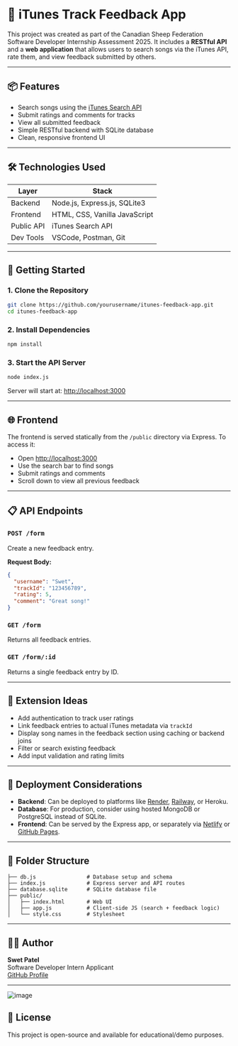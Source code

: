 # 🎵 iTunes Track Feedback App

This project was created as part of the Canadian Sheep Federation Software Developer Internship Assessment 2025. It includes a **RESTful API** and a **web application** that allows users to search songs via the iTunes API, rate them, and view feedback submitted by others.

---

## 📦 Features

- Search songs using the [iTunes Search API](https://developer.apple.com/library/archive/documentation/AudioVideo/Conceptual/iTuneSearchAPI/index.html)
- Submit ratings and comments for tracks
- View all submitted feedback
- Simple RESTful backend with SQLite database
- Clean, responsive frontend UI

---

## 🛠️ Technologies Used

| Layer     | Stack                        |
|-----------|------------------------------|
| Backend   | Node.js, Express.js, SQLite3 |
| Frontend  | HTML, CSS, Vanilla JavaScript |
| Public API| iTunes Search API            |
| Dev Tools | VSCode, Postman, Git         |

---

## 🚀 Getting Started

### 1. Clone the Repository

```bash
git clone https://github.com/yourusername/itunes-feedback-app.git
cd itunes-feedback-app
```

### 2. Install Dependencies

```bash
npm install
```

### 3. Start the API Server

```bash
node index.js
```

Server will start at: [http://localhost:3000](http://localhost:3000)

---

## 🌐 Frontend

The frontend is served statically from the `/public` directory via Express. To access it:

- Open [http://localhost:3000](http://localhost:3000)
- Use the search bar to find songs
- Submit ratings and comments
- Scroll down to view all previous feedback

---

## 📋 API Endpoints

### `POST /form`
Create a new feedback entry.

**Request Body:**
```json
{
  "username": "Swet",
  "trackId": "123456789",
  "rating": 5,
  "comment": "Great song!"
}
```

### `GET /form`
Returns all feedback entries.

### `GET /form/:id`
Returns a single feedback entry by ID.

---

## 🧠 Extension Ideas

- Add authentication to track user ratings
- Link feedback entries to actual iTunes metadata via `trackId`
- Display song names in the feedback section using caching or backend joins
- Filter or search existing feedback
- Add input validation and rating limits

---

## 🚢 Deployment Considerations

- **Backend**: Can be deployed to platforms like [Render](https://render.com/), [Railway](https://railway.app/), or Heroku.
- **Database**: For production, consider using hosted MongoDB or PostgreSQL instead of SQLite.
- **Frontend**: Can be served by the Express app, or separately via [Netlify](https://www.netlify.com/) or [GitHub Pages](https://pages.github.com/).

---

## 📎 Folder Structure

```
├── db.js                # Database setup and schema
├── index.js             # Express server and API routes
├── database.sqlite      # SQLite database file
├── public/
│   ├── index.html       # Web UI
│   ├── app.js           # Client-side JS (search + feedback logic)
│   └── style.css        # Stylesheet
```


---

## 🧑‍💻 Author

**Swet Patel**  
Software Developer Intern Applicant  
[GitHub Profile](https://github.com/SwtPtl)

---

![image](https://github.com/user-attachments/assets/775d23f9-adff-492a-ad89-08cc026ceb0f)


## 📜 License

This project is open-source and available for educational/demo purposes.
